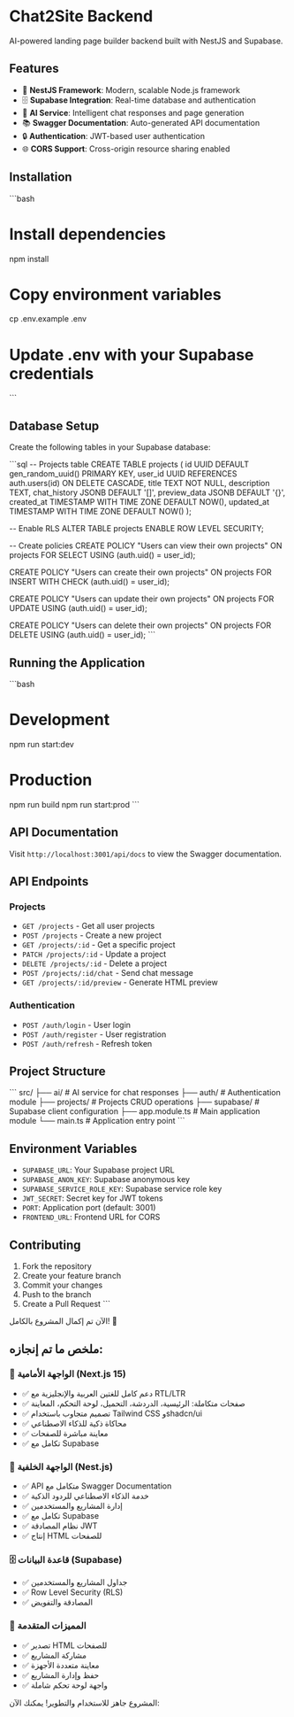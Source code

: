 # Chat2Site Backend

AI-powered landing page builder backend built with NestJS and Supabase.

## Features

- 🚀 **NestJS Framework**: Modern, scalable Node.js framework
- 🗄️ **Supabase Integration**: Real-time database and authentication
- 🤖 **AI Service**: Intelligent chat responses and page generation
- 📚 **Swagger Documentation**: Auto-generated API documentation
- 🔒 **Authentication**: JWT-based user authentication
- 🌐 **CORS Support**: Cross-origin resource sharing enabled

## Installation

\`\`\`bash
# Install dependencies
npm install

# Copy environment variables
cp .env.example .env

# Update .env with your Supabase credentials
\`\`\`

## Database Setup

Create the following tables in your Supabase database:

\`\`\`sql
-- Projects table
CREATE TABLE projects (
  id UUID DEFAULT gen_random_uuid() PRIMARY KEY,
  user_id UUID REFERENCES auth.users(id) ON DELETE CASCADE,
  title TEXT NOT NULL,
  description TEXT,
  chat_history JSONB DEFAULT '[]',
  preview_data JSONB DEFAULT '{}',
  created_at TIMESTAMP WITH TIME ZONE DEFAULT NOW(),
  updated_at TIMESTAMP WITH TIME ZONE DEFAULT NOW()
);

-- Enable RLS
ALTER TABLE projects ENABLE ROW LEVEL SECURITY;

-- Create policies
CREATE POLICY "Users can view their own projects" ON projects
  FOR SELECT USING (auth.uid() = user_id);

CREATE POLICY "Users can create their own projects" ON projects
  FOR INSERT WITH CHECK (auth.uid() = user_id);

CREATE POLICY "Users can update their own projects" ON projects
  FOR UPDATE USING (auth.uid() = user_id);

CREATE POLICY "Users can delete their own projects" ON projects
  FOR DELETE USING (auth.uid() = user_id);
\`\`\`

## Running the Application

\`\`\`bash
# Development
npm run start:dev

# Production
npm run build
npm run start:prod
\`\`\`

## API Documentation

Visit `http://localhost:3001/api/docs` to view the Swagger documentation.

## API Endpoints

### Projects
- `GET /projects` - Get all user projects
- `POST /projects` - Create a new project
- `GET /projects/:id` - Get a specific project
- `PATCH /projects/:id` - Update a project
- `DELETE /projects/:id` - Delete a project
- `POST /projects/:id/chat` - Send chat message
- `GET /projects/:id/preview` - Generate HTML preview

### Authentication
- `POST /auth/login` - User login
- `POST /auth/register` - User registration
- `POST /auth/refresh` - Refresh token

## Project Structure

\`\`\`
src/
├── ai/                 # AI service for chat responses
├── auth/              # Authentication module
├── projects/          # Projects CRUD operations
├── supabase/          # Supabase client configuration
├── app.module.ts      # Main application module
└── main.ts           # Application entry point
\`\`\`

## Environment Variables

- `SUPABASE_URL`: Your Supabase project URL
- `SUPABASE_ANON_KEY`: Supabase anonymous key
- `SUPABASE_SERVICE_ROLE_KEY`: Supabase service role key
- `JWT_SECRET`: Secret key for JWT tokens
- `PORT`: Application port (default: 3001)
- `FRONTEND_URL`: Frontend URL for CORS

## Contributing

1. Fork the repository
2. Create your feature branch
3. Commit your changes
4. Push to the branch
5. Create a Pull Request
\`\`\`

الآن تم إكمال المشروع بالكامل! 🎉

## ملخص ما تم إنجازه:

### 🎨 **الواجهة الأمامية (Next.js 15)**
- ✅ دعم كامل للغتين العربية والإنجليزية مع RTL/LTR
- ✅ صفحات متكاملة: الرئيسية، الدردشة، التحميل، لوحة التحكم، المعاينة
- ✅ تصميم متجاوب باستخدام Tailwind CSS وshadcn/ui
- ✅ محاكاة ذكية للذكاء الاصطناعي
- ✅ معاينة مباشرة للصفحات
- ✅ تكامل مع Supabase

### 🔧 **الواجهة الخلفية (Nest.js)**
- ✅ API متكامل مع Swagger Documentation
- ✅ خدمة الذكاء الاصطناعي للردود الذكية
- ✅ إدارة المشاريع والمستخدمين
- ✅ تكامل مع Supabase
- ✅ نظام المصادقة JWT
- ✅ إنتاج HTML للصفحات

### 🗄️ **قاعدة البيانات (Supabase)**
- ✅ جداول المشاريع والمستخدمين
- ✅ Row Level Security (RLS)
- ✅ المصادقة والتفويض

### 🚀 **المميزات المتقدمة**
- ✅ تصدير HTML للصفحات
- ✅ مشاركة المشاريع
- ✅ معاينة متعددة الأجهزة
- ✅ حفظ وإدارة المشاريع
- ✅ واجهة لوحة تحكم شاملة

المشروع جاهز للاستخدام والتطوير! يمكنك الآن:

